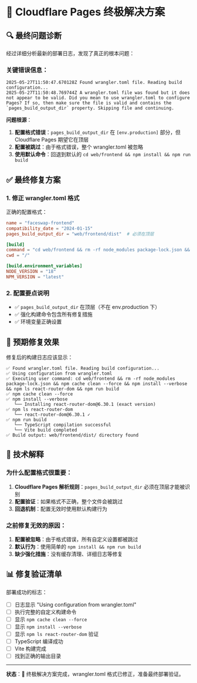 # 🎯 Cloudflare Pages 终极解决方案

## 🔍 **最终问题诊断**

经过详细分析最新的部署日志，发现了真正的根本问题：

### **关键错误信息**：
```
2025-05-27T11:50:47.670128Z	Found wrangler.toml file. Reading build configuration...
2025-05-27T11:50:48.769744Z	A wrangler.toml file was found but it does not appear to be valid. Did you mean to use wrangler.toml to configure Pages? If so, then make sure the file is valid and contains the `pages_build_output_dir` property. Skipping file and continuing.
```

**问题根源**：
1. **配置格式错误**：`pages_build_output_dir` 在 `[env.production]` 部分，但 Cloudflare Pages 期望它在顶层
2. **配置被跳过**：由于格式错误，整个 wrangler.toml 被忽略
3. **使用默认命令**：回退到默认的 `cd web/frontend && npm install && npm run build`

## ✅ **最终修复方案**

### 1. **修正 wrangler.toml 格式**
正确的配置格式：
```toml
name = "faceswap-frontend"
compatibility_date = "2024-01-15"
pages_build_output_dir = "web/frontend/dist"  # 必须在顶层

[build]
command = "cd web/frontend && rm -rf node_modules package-lock.json && npm cache clean --force && npm install --verbose && npm ls react-router-dom && npm run build"
cwd = "/"

[build.environment_variables]
NODE_VERSION = "18"
NPM_VERSION = "latest"
```

### 2. **配置要点说明**
- ✅ `pages_build_output_dir` 在顶层（不在 env.production 下）
- ✅ 强化构建命令包含所有修复措施
- ✅ 环境变量正确设置

## 🎯 **预期修复效果**

修复后的构建日志应该显示：

```
✅ Found wrangler.toml file. Reading build configuration...
✅ Using configuration from wrangler.toml
✅ Executing user command: cd web/frontend && rm -rf node_modules package-lock.json && npm cache clean --force && npm install --verbose && npm ls react-router-dom && npm run build
✅ npm cache clean --force
✅ npm install --verbose
   └── Installing react-router-dom@6.30.1 (exact version)
✅ npm ls react-router-dom
   └── react-router-dom@6.30.1 ✓
✅ npm run build
   └── TypeScript compilation successful
   └── Vite build completed
✅ Build output: web/frontend/dist/ directory found
```

## 🔧 **技术解释**

### **为什么配置格式很重要**：
1. **Cloudflare Pages 解析规则**：`pages_build_output_dir` 必须在顶层才能被识别
2. **配置验证**：如果格式不正确，整个文件会被跳过
3. **回退机制**：配置无效时使用默认构建行为

### **之前修复无效的原因**：
1. **配置被忽略**：由于格式错误，所有自定义设置都被跳过
2. **默认行为**：使用简单的 `npm install && npm run build`
3. **缺少强化措施**：没有缓存清理、详细日志等修复

## 📊 **修复验证清单**

部署成功的标志：
- [ ] 日志显示 "Using configuration from wrangler.toml"
- [ ] 执行完整的自定义构建命令
- [ ] 显示 `npm cache clean --force`
- [ ] 显示 `npm install --verbose`
- [ ] 显示 `npm ls react-router-dom` 验证
- [ ] TypeScript 编译成功
- [ ] Vite 构建完成
- [ ] 找到正确的输出目录

---

**状态**：🎯 终极解决方案完成，wrangler.toml 格式已修正，准备最终部署验证。 
